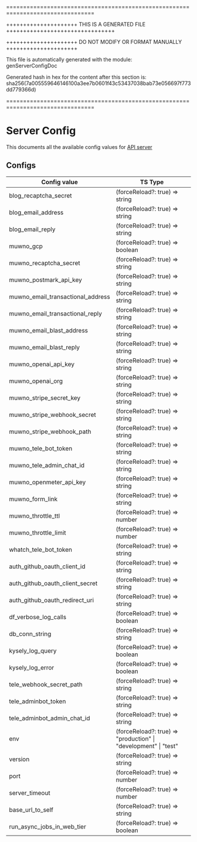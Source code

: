 ================================================================================

+++++++++++++++++++++ THIS IS A GENERATED FILE ++++++++++++++++++++++++++++++++

+++++++++++++++++++++ DO NOT MODIFY OR FORMAT MANUALLY +++++++++++++++++++++

This file is automatically generated with the module:  
genServerConfigDoc

Generated hash in hex for the content after this section is:  
sha256(7a005559646146100a3ee7b0601f43c53437038bab73e056697f773dd779366d)

================================================================================
# Server Config

This documents all the available config values for [API server](../api/)

## Configs

| Config value                      | TS Type                                                          |
| --------------------------------- | ---------------------------------------------------------------- |
| blog_recaptcha_secret             | (forceReload?: true) =\> string                                  |
| blog_email_address                | (forceReload?: true) =\> string                                  |
| blog_email_reply                  | (forceReload?: true) =\> string                                  |
| muwno_gcp                         | (forceReload?: true) =\> boolean                                 |
| muwno_recaptcha_secret            | (forceReload?: true) =\> string                                  |
| muwno_postmark_api_key            | (forceReload?: true) =\> string                                  |
| muwno_email_transactional_address | (forceReload?: true) =\> string                                  |
| muwno_email_transactional_reply   | (forceReload?: true) =\> string                                  |
| muwno_email_blast_address         | (forceReload?: true) =\> string                                  |
| muwno_email_blast_reply           | (forceReload?: true) =\> string                                  |
| muwno_openai_api_key              | (forceReload?: true) =\> string                                  |
| muwno_openai_org                  | (forceReload?: true) =\> string                                  |
| muwno_stripe_secret_key           | (forceReload?: true) =\> string                                  |
| muwno_stripe_webhook_secret       | (forceReload?: true) =\> string                                  |
| muwno_stripe_webhook_path         | (forceReload?: true) =\> string                                  |
| muwno_tele_bot_token              | (forceReload?: true) =\> string                                  |
| muwno_tele_admin_chat_id          | (forceReload?: true) =\> string                                  |
| muwno_openmeter_api_key           | (forceReload?: true) =\> string                                  |
| muwno_form_link                   | (forceReload?: true) =\> string                                  |
| muwno_throttle_ttl                | (forceReload?: true) =\> number                                  |
| muwno_throttle_limit              | (forceReload?: true) =\> number                                  |
| whatch_tele_bot_token             | (forceReload?: true) =\> string                                  |
| auth_github_oauth_client_id       | (forceReload?: true) =\> string                                  |
| auth_github_oauth_client_secret   | (forceReload?: true) =\> string                                  |
| auth_github_oauth_redirect_uri    | (forceReload?: true) =\> string                                  |
| df_verbose_log_calls              | (forceReload?: true) =\> boolean                                 |
| db_conn_string                    | (forceReload?: true) =\> string                                  |
| kysely_log_query                  | (forceReload?: true) =\> boolean                                 |
| kysely_log_error                  | (forceReload?: true) =\> boolean                                 |
| tele_webhook_secret_path          | (forceReload?: true) =\> string                                  |
| tele_adminbot_token               | (forceReload?: true) =\> string                                  |
| tele_adminbot_admin_chat_id       | (forceReload?: true) =\> string                                  |
| env                               | (forceReload?: true) =\> "production" \| "development" \| "test" |
| version                           | (forceReload?: true) =\> string                                  |
| port                              | (forceReload?: true) =\> number                                  |
| server_timeout                    | (forceReload?: true) =\> number                                  |
| base_url_to_self                  | (forceReload?: true) =\> string                                  |
| run_async_jobs_in_web_tier        | (forceReload?: true) =\> boolean                                 |
